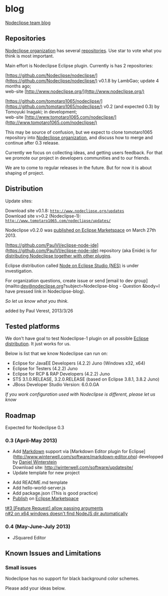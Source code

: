 # blog

[Nodeclipse team blog](https://github.com/Nodeclipse/nodeclipse-blog#blog)

## Repositories

[Nodeclipse organization](https://github.com/Nodeclipse/) has several [repositories](https://github.com/Nodeclipse/repositories).
 Use star to vote what you think is most important.

Main effort is Nodeclipse Eclipse plugin. Currently is has 2 repositories:

[https://github.com/Nodeclipse/nodeclipse/](https://github.com/Nodeclipse/nodeclipse/) v0.1.8 by LambGao; update 4 months ago;  
 web-site [http://www.nodeclipse.org/](http://www.nodeclipse.org/)
 
[https://github.com/tomotaro1065/nodeclipse/](https://github.com/tomotaro1065/nodeclipse/) v0.2
 (and expected 0.3) by Tomoyuki Inagaki; in development;  
 web-site [http://www.tomotaro1065.com/nodeclipse/](http://www.tomotaro1065.com/nodeclipse/)

This may be source of confusion, but we expect to clone tomotaro1065 repository into [Nodeclipse organization](https://github.com/Nodeclipse/),
and discuss how to merge and continue after 0.3 release. 
<!-- The cause was moving original repository into new GitHub Nodeclipse organization. -->

Currently we focus on collecting ideas, and getting users feedback. 
 For that we promote our project in developers communities and to our friends.
 
We are to come to regular releases in the future. But for now it is about shaping of project.

## Distribution

Update sites:

Download site v0.1.8: <code>http://www.nodeclipse.org/updates</code>  
Download site v>0.2 (Nodeclipse-1): <code>http://www.tomotaro1065.com/nodeclipse/updates/</code>  

Nodeclipse v0.2.0 was [published on Eclipse Marketspace](http://marketplace.eclipse.org/content/nodeclipse) on March 27th 2013.

[https://github.com/PaulVI/eclipse-node-ide](https://github.com/PaulVI/eclipse-node-ide) repository (aka Enide)
 is for [distributing Nodeclipse together with other plugins](https://github.com/PaulVI/eclipse-node-ide/blob/master/EclipseNodeIDE-0.2.p2f).

Eclipse distribution called [Node on Eclipse Studio (NES)](https://github.com/Nodeclipse/Node-Eclipse-Studio) is under investigation.

For organization questions, create issue or send [email to dev group](mailto:dev@nodeclipse.org?subject=Nodeclipse-blog - Question
&body=I have pressed link in Nodeclipse-blog). 

*So let us know what you think.*
 
added by Paul Verest, 2013/3/26

## Tested platforms

We don't have goal to test Nodeclipse-1 plugin on all possible [Eclipse distribution](http://www.eclipse.org/downloads/). It just works for us.

Below is list that we know Nodeclipse can run on:

- Eclipse for JavaEE Developers (4.2.2) Juno (Windows x32, x64)
- Eclipse for Testers (4.2.2) Juno 
- Eclipse for RCP & RAP Developers (4.2.2) Juno
- STS 3.1.0.RELEASE, 3.2.0.RELEASE (based on Eclipse 3.8.1, 3.8.2 Juno) 
- JBoss Developer Studio Version: 6.0.0.GA

*If you work configuration used with Nodeclipse is different, please let us know*

## Roadmap

Expected for Nodeclipse 0.3

### 0.3 (April-May 2013)

- Add [Markdown](http://daringfireball.net/projects/markdown/dingus) support via [Markdown Editor plugin for Eclipse]
(http://www.winterwell.com/software/markdown-editor.php) developped by [Daniel Winterstein](http://winterstein.me.uk)  
	Download site: http://winterwell.com/software/updatesite/
- Update template for new project
* Add README.md template
* Add hello-world-server.js
* Add package.json (This is good practice)
* [Publish](http://marketplace.eclipse.org/quickstart) on [Eclipse Marketspace](http://marketplace.eclipse.org/content/nodeclipse)

[t#3 [Feature Request] allow passing arguments](https://github.com/tomotaro1065/nodeclipse/issues/3)  
[n#2 on x64 windows doesn't find NodeJS dir automatically](https://github.com/Nodeclipse/nodeclipse/issues/2)

### 0.4 (May-June-July 2013)

- JSquared Editor

## Known Issues and Limitations

### Small issues

Nodeclipse has no support for black background color schemes.

Please add your ideas below. 
